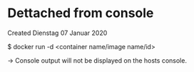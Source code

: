 # Dettached from console
Created Dienstag 07 Januar 2020

$ docker run -d <container name/image name/id>

-> Console output will not be displayed on the hosts console.

